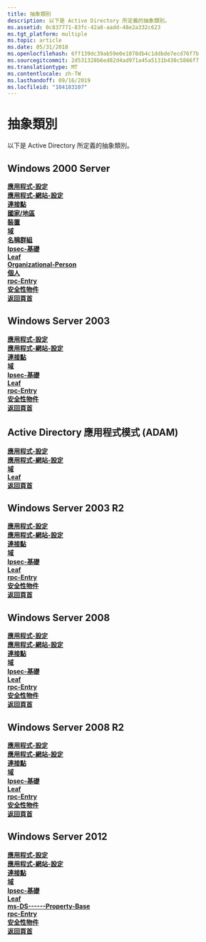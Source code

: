 ```yaml
---
title: 抽象類別
description: 以下是 Active Directory 所定義的抽象類別。
ms.assetid: 0c837771-83fc-42a8-aadd-48e2a332c623
ms.tgt_platform: multiple
ms.topic: article
ms.date: 05/31/2018
ms.openlocfilehash: 6ff139dc39ab59e0e1078db4c1ddbde7ecd76f7b
ms.sourcegitcommit: 2d531328b6ed82d4ad971a45a5131b430c5866f7
ms.translationtype: MT
ms.contentlocale: zh-TW
ms.lasthandoff: 09/16/2019
ms.locfileid: "104183107"
---
```

# <a name="abstract-classes"></a>抽象類別

以下是 Active Directory 所定義的抽象類別。

## <a name="windows-2000-server"></a>Windows 2000 Server

<dl>

[**應用程式-設定**](c-applicationsettings.md)  
[**應用程式-網站-設定**](c-applicationsitesettings.md)  
[**連接點**](c-connectionpoint.md)  
[**國家/地區**](c-country.md)  
[**裝置**](c-device.md)  
[**域**](c-domain.md)  
[**名稱群組**](c-groupofnames.md)  
[**Ipsec-基礎**](c-ipsecbase.md)  
[**Leaf**](c-leaf.md)  
[**Organizational-Person**](c-organizationalperson.md)  
[**個人**](c-person.md)  
[**rpc-Entry**](c-rpcentry.md)  
[**安全性物件**](c-securityobject.md)  
[**返回頁首**](c-top.md)  
</dl>

## <a name="windows-server-2003"></a>Windows Server 2003

<dl>

[**應用程式-設定**](c-applicationsettings.md)  
[**應用程式-網站-設定**](c-applicationsitesettings.md)  
[**連接點**](c-connectionpoint.md)  
[**域**](c-domain.md)  
[**Ipsec-基礎**](c-ipsecbase.md)  
[**Leaf**](c-leaf.md)  
[**rpc-Entry**](c-rpcentry.md)  
[**安全性物件**](c-securityobject.md)  
[**返回頁首**](c-top.md)  
</dl>

## <a name="active-directory-application-mode-adam"></a>Active Directory 應用程式模式 (ADAM) 

<dl>

[**應用程式-設定**](c-applicationsettings.md)  
[**應用程式-網站-設定**](c-applicationsitesettings.md)  
[**域**](c-domain.md)  
[**Leaf**](c-leaf.md)  
[**返回頁首**](c-top.md)  
</dl>

## <a name="windows-server-2003-r2"></a>Windows Server 2003 R2

<dl>

[**應用程式-設定**](c-applicationsettings.md)  
[**應用程式-網站-設定**](c-applicationsitesettings.md)  
[**連接點**](c-connectionpoint.md)  
[**域**](c-domain.md)  
[**Ipsec-基礎**](c-ipsecbase.md)  
[**Leaf**](c-leaf.md)  
[**rpc-Entry**](c-rpcentry.md)  
[**安全性物件**](c-securityobject.md)  
[**返回頁首**](c-top.md)  
</dl>

## <a name="windows-server-2008"></a>Windows Server 2008

<dl>

[**應用程式-設定**](c-applicationsettings.md)  
[**應用程式-網站-設定**](c-applicationsitesettings.md)  
[**連接點**](c-connectionpoint.md)  
[**域**](c-domain.md)  
[**Ipsec-基礎**](c-ipsecbase.md)  
[**Leaf**](c-leaf.md)  
[**rpc-Entry**](c-rpcentry.md)  
[**安全性物件**](c-securityobject.md)  
[**返回頁首**](c-top.md)  
</dl>

## <a name="windows-server-2008-r2"></a>Windows Server 2008 R2

<dl>

[**應用程式-設定**](c-applicationsettings.md)  
[**應用程式-網站-設定**](c-applicationsitesettings.md)  
[**連接點**](c-connectionpoint.md)  
[**域**](c-domain.md)  
[**Ipsec-基礎**](c-ipsecbase.md)  
[**Leaf**](c-leaf.md)  
[**rpc-Entry**](c-rpcentry.md)  
[**安全性物件**](c-securityobject.md)  
[**返回頁首**](c-top.md)  
</dl>

## <a name="windows-server-2012"></a>Windows Server 2012

<dl>

[**應用程式-設定**](c-applicationsettings.md)  
[**應用程式-網站-設定**](c-applicationsitesettings.md)  
[**連接點**](c-connectionpoint.md)  
[**域**](c-domain.md)  
[**Ipsec-基礎**](c-ipsecbase.md)  
[**Leaf**](c-leaf.md)  
[**ms-DS------Property-Base**](c-msds-claimtypepropertybase.md)  
[**rpc-Entry**](c-rpcentry.md)  
[**安全性物件**](c-securityobject.md)  
[**返回頁首**](c-top.md)  
</dl>

 

 




